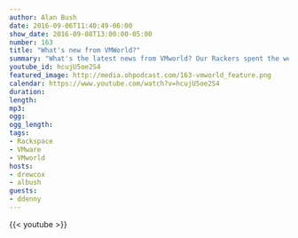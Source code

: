 ```yaml
---
author: Alan Bush
date: 2016-09-06T11:40:49-06:00
show_date: 2016-09-08T13:00:00-05:00
number: 163
title: "What's new from VMWorld?"
summary: "What's the latest news from VMworld? Our Rackers spent the week at VMworld, and are back to share the latest and greatest from the VMware conference."
youtube_id: hcujU5oe2S4
featured_image: http://media.ohpodcast.com/163-vmworld_feature.png
calendar: https://www.youtube.com/watch?v=hcujU5oe2S4
duration:
length:
mp3:
ogg:
ogg_length:
tags:
- Rackspace
- VMware
- VMworld
hosts:
- drewcox
- albush
guests:
- ddenny
---
```



<!--more-->

{{< youtube >}}
